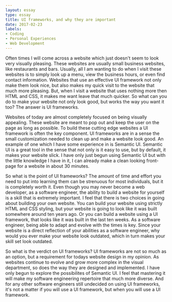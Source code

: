 ```yaml
---
layout: essay
type: essay
title: UI frameworks, and why they are important
date: 2017-02-23
labels:
- Coding
- Personal Experiences
- Web Development
---
```



 Often times I will come across a website which just doesn't seem to look very visually pleasing.  These websites
 are usually small business websites, like restaurants and bars.  Usually, all I am wanting to do when I visit
 these websites is to simply look up a menu, view the business hours, or even find contact information.  Websites
 that use an effective UI framework not only make them look nice, but also makes my quick visit to the website that
 much more pleasing.  But, when I visit a website that uses nothing more then HTML and CSS, it makes me want leave that
 much quicker. So what can you do to make your website not only look good, but works the way you want it too?  The answer
 is UI frameworks.


 Websites of today are almost completely focused on being visually appealing.  These website are meant to pop out
 and keep the user on the page as long as possible.  To build these cutting edge websites a UI framework is often
 the key component.  UI frameworks are in a sense the small customization needed to clean up and make a website
 look good.  An example of one which I have some experience in is Semantic UI.  Semantic UI is a great tool in
 the sense that not only is it easy to use, but by default, it makes your website slick.  I have only just begun
 using Semantic UI but with the little knowledge I have in it, I can already make a clean looking front-page for
 a website in about 30 minutes.


 So what is the point of UI frameworks?  The amount of time and effort you need to put into learning them can be
 strenuous for most individuals, but it is completely worth it.  Even though you may never become a web developer,
 as a software engineer, the ability to build a website for yourself is a skill that is extremely
 important.  I feel that there is two choices in going about building your own website. You can build your website
 using strictly HTML and CSS styling, but your website is going to look like it was built somewhere around ten years
 ago.  Or you can build a website using a UI framework, that looks like it was built in the last ten weeks.  As a
 software engineer, being able to adapt and evolve with the times is key.  Since your website is a direct reflection
 of your abilities as a software engineer, why would you ever make your website look outdated, which in turn makes
 your skill set look outdated.


 So what is the verdict on UI frameworks?  UI frameworks are not so much as an option, but a requirement for todays
 website design in my opinion.  As websites continue to evolve and grow more complex in the visual department, so
 does the way they are designed and implemented.  I have only begun to explore the possibilites of Semantic UI.
 I feel that mastering it will make my software engineering repertoire that much more diverse.  And for any other
 software engineers still undecided on using UI frameworks, it's not a matter if you will use a UI framework,
 but when you will use a UI framework.
